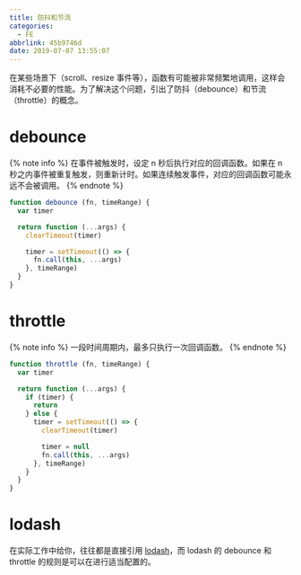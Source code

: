 ```yaml
---
title: 防抖和节流
categories:
  - FE
abbrlink: 45b9746d
date: 2019-07-07 13:55:07
---
```


在某些场景下（scroll、resize 事件等），函数有可能被非常频繁地调用，这样会消耗不必要的性能。为了解决这个问题，引出了防抖（debounce）和节流（throttle）的概念。

# debounce

{% note info %}
在事件被触发时，设定 n 秒后执行对应的回调函数。如果在 n 秒之内事件被重复触发，则重新计时。如果连续触发事件，对应的回调函数可能永远不会被调用。
{% endnote %}

```js
function debounce (fn, timeRange) {
  var timer

  return function (...args) {
    clearTimeout(timer)

    timer = setTimeout(() => {
      fn.call(this, ...args)
    }, timeRange)
  }
}
```

# throttle

{% note info %}
一段时间周期内，最多只执行一次回调函数。
{% endnote %}

```js
function throttle (fn, timeRange) {
  var timer

  return function (...args) {
    if (timer) {
      return
    } else {
      timer = setTimeout(() => {
        clearTimeout(timer)

        timer = null
        fn.call(this, ...args)
      }, timeRange)
    }
  }
}
```

# lodash

在实际工作中给你，往往都是直接引用 [lodash](https://github.com/lodash/lodash)，而 lodash 的 debounce 和 throttle 的规则是可以在进行适当配置的。
